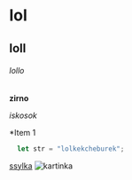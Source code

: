 # lol
## loll
###### lollo

**zirno**

*iskosok*

*Item 1

```javascript
  let str = "lolkekcheburek";
```
[ssylka](https://github.com)
![kartinka](https://preview.redd.it/origin-of-this-cat-template-meme-v0-4783qbjaqfgb1.jpg?width=645&format=pjpg&auto=webp&s=25aa2095b8b172ca0e29c80cef73ae059051e8e5)
